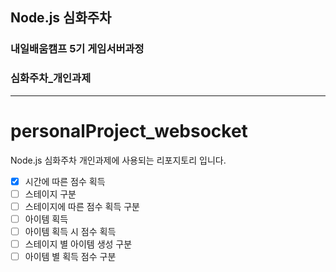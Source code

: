 ## Node.js 심화주차
### 내일배움캠프 5기 게임서버과정
### 심화주차_개인과제

-----

# personalProject_websocket

Node.js 심화주차 개인과제에 사용되는 리포지토리 입니다.

- [x]  시간에 따른 점수 획득
  - [ ]  스테이지 구분
  - [ ]  스테이지에 따른 점수 획득 구분
- [ ]  아이템 획득
  - [ ]  아이템 획득 시 점수 획득
  - [ ]  스테이지 별 아이템 생성 구분
  - [ ]  아이템 별 획득 점수 구분
